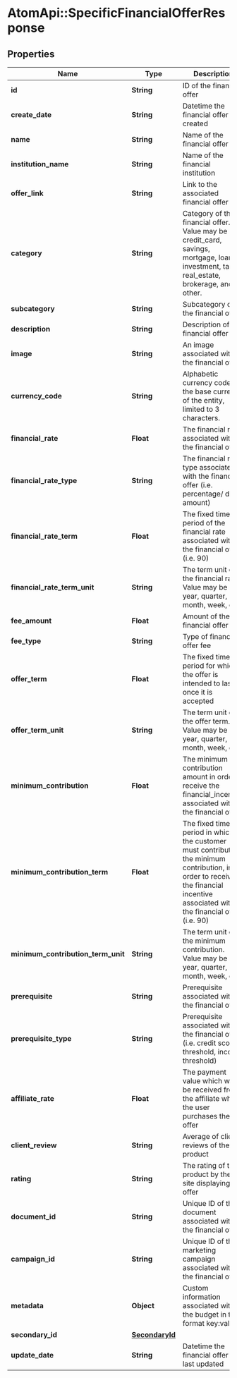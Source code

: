 # AtomApi::SpecificFinancialOfferResponse

## Properties
Name | Type | Description | Notes
------------ | ------------- | ------------- | -------------
**id** | **String** | ID of the financial offer | [optional] 
**create_date** | **String** | Datetime the financial offer was created | [optional] 
**name** | **String** | Name of the financial offer | 
**institution_name** | **String** | Name of the financial institution | 
**offer_link** | **String** | Link to the associated financial offer | 
**category** | **String** | Category of the financial offer. Value may be credit_card, savings, mortgage, loan, investment, tax, real_estate, brokerage, and other. | [optional] 
**subcategory** | **String** | Subcategory of the financial offer | [optional] 
**description** | **String** | Description of the financial offer | [optional] 
**image** | **String** | An image associated with the financial offer | [optional] 
**currency_code** | **String** | Alphabetic currency code for the base currency of the entity, limited to 3 characters. | [optional] 
**financial_rate** | **Float** | The financial rate associated with the financial offer | [optional] 
**financial_rate_type** | **String** | The financial rate type associated with the financial offer (i.e. percentage/ dollar amount) | [optional] 
**financial_rate_term** | **Float** | The fixed time period of the financial rate associated with the financial offer (i.e. 90) | [optional] 
**financial_rate_term_unit** | **String** | The term unit of the financial rate. Value may be year, quarter, month, week, day | [optional] 
**fee_amount** | **Float** | Amount of the financial offer fee | [optional] 
**fee_type** | **String** | Type of financial offer fee | [optional] 
**offer_term** | **Float** | The fixed time period for which the offer is intended to last, once it is accepted | [optional] 
**offer_term_unit** | **String** | The term unit of the offer term. Value may be year, quarter, month, week, day | [optional] 
**minimum_contribution** | **Float** | The minimum contribution amount in order to receive the financial_incentive associated with the financial offer | [optional] 
**minimum_contribution_term** | **Float** | The fixed time period in which the customer must contribute the minimum contribution, in order to receive the financial incentive associated with the financial offer (i.e. 90) | [optional] 
**minimum_contribution_term_unit** | **String** | The term unit of the minimum contribution. Value may be year, quarter, month, week, day | [optional] 
**prerequisite** | **String** | Prerequisite associated with the financial offer | [optional] 
**prerequisite_type** | **String** | Prerequisite associated with the financial offer (i.e. credit score threshold, income threshold) | [optional] 
**affiliate_rate** | **Float** | The payment value which will be received from the affiliate when the user purchases the offer | [optional] 
**client_review** | **String** | Average of client reviews of the product | [optional] 
**rating** | **String** | The rating of the product by the site displaying the offer | [optional] 
**document_id** | **String** | Unique ID of the document associated with the financial offer | [optional] 
**campaign_id** | **String** | Unique ID of the marketing campaign associated with the financial offer | [optional] 
**metadata** | **Object** | Custom information associated with the budget in the format key:value | [optional] 
**secondary_id** | [**SecondaryId**](SecondaryId.md) |  | [optional] 
**update_date** | **String** | Datetime the financial offer was last updated | [optional] 


